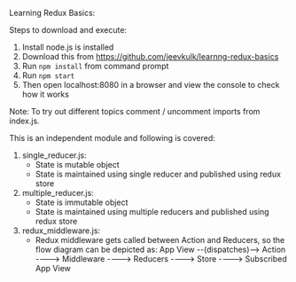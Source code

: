 Learning Redux Basics:

Steps to download and execute:
1. Install node.js is installed
2. Download this from https://github.com/jeevkulk/learnng-redux-basics
3. Run `npm install` from command prompt
4. Run `npm start`
5. Then open localhost:8080 in a browser and view the console to check how it works 

Note: To try out different topics comment / uncomment imports from index.js.

This is an independent module and following is covered:
1. single_reducer.js:
    + State is mutable object
    + State is maintained using single reducer and published using redux store
2. multiple_reducer.js:
    + State is immutable object
    + State is maintained using multiple reducers and published using redux store
3. redux_middleware.js:
    + Redux middleware gets called between Action and Reducers, so the flow diagram can be depicted as:
        App View --(dispatches)--> Action ----> Middleware ----> Reducers ----> Store ----> Subscribed App View
        